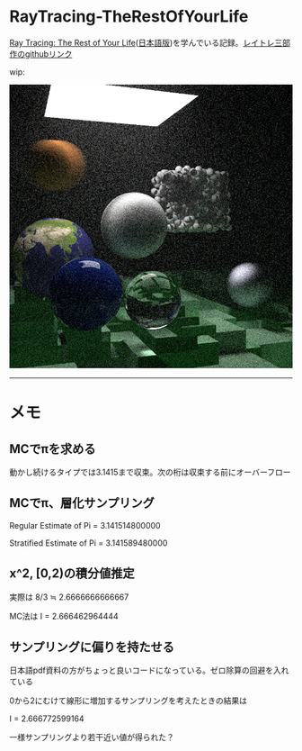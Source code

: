 # RayTracing-TheRestOfYourLife
[Ray Tracing: The Rest of Your Life](https://raytracing.github.io/books/RayTracingTheRestOfYourLife.html)([日本語版](https://inzkyk.xyz/ray_tracing_in_one_weekend/))を学んでいる記録。[レイトレ三部作のgithubリンク](https://github.com/RayTracing/raytracing.github.io)

wip:

![](image.png)

---

# メモ

## MCでπを求める
動かし続けるタイプでは3.1415まで収束。次の桁は収束する前にオーバーフロー

## MCでπ、層化サンプリング
Regular    Estimate of Pi = 3.141514800000

Stratified Estimate of Pi = 3.141589480000

## x^2, [0,2)の積分値推定
実際は  8/3 ≒ 2.6666666666667

MC法は  I = 2.666462964444

## サンプリングに偏りを持たせる
日本語pdf資料の方がちょっと良いコードになっている。ゼロ除算の回避を入れている

0から2にむけて線形に増加するサンプリングを考えたときの結果は

I = 2.666772599164

一様サンプリングより若干近い値が得られた？